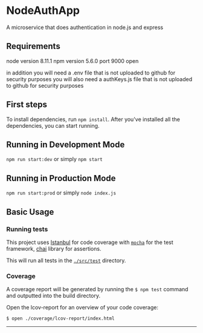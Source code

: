 # NodeAuthApp
A microservice that does authentication in node.js and express

## Requirements
node version 8.11.1
npm version 5.6.0
port 9000 open

in addition you will need a .env file that is not uploaded to github for security purposes
you will also need a authKeys.js file that is not uploaded to github for security purposes

## First steps
To install dependencies, run `npm install`. After you've installed all the
dependencies, you can start running.

## Running in Development Mode
`npm run start:dev`
or simply `npm start`

## Running in Production Mode
`npm run start:prod`
or simply `node index.js`

Basic Usage
-----------

### Running tests
This project uses [Istanbul][Istanbul] for code coverage with [`mocha`][mocha] for the test framework, [chai][chai] library for assertions.

This will run all tests in the [`./src/test`][test-dir] directory.

### Coverage

A coverage report will be generated by running the `$ npm test` command and outputted into the build directory.

Open the lcov-report for an overview of your code coverage:

    $ open ./coverage/lcov-report/index.html


-----------------------------------

<!-- references -->
[awesome-typescript-loader]: https://github.com/s-panferov/awesome-typescript-loader/tree/v5.2.0
[Istanbul]: https://istanbul.js.org/
[mocha]: https://github.com/mochajs/mocha
[chai]: https://github.com/chaijs/chai/tree/4.1.2
[test-dir]: ./test/
